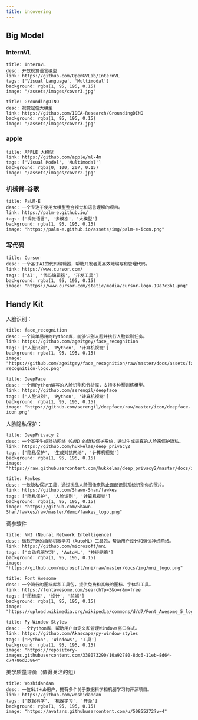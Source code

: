 ```yaml
---
title: Uncovering
---
```

<!-- markdownlint-disable MD033 -->

<script setup>
import MyBookmark from "@MyBookmark";
</script>

## Big Model

### InternVL

```component MyBookmark
title: InternVL
desc: 开放视觉语言模型
link: https://github.com/OpenGVLab/InternVL
tags: ['Visual Language', 'Multimodal']
background: rgba(1, 95, 195, 0.15)
image: "/assets/images/cover3.jpg"
```

```component MyBookmark
title: GroundingDINO
desc: 视觉定位大模型
link: https://github.com/IDEA-Research/GroundingDINO
background: rgba(1, 95, 195, 0.15)
image: "/assets/images/cover3.jpg"
```

### apple

```component MyBookmark
title: APPLE 大模型
link: https://github.com/apple/ml-4m
tags: ['Visual Model', 'Multimodal']
background: rgba(0, 100, 207, 0.15)
image: "/assets/images/cover2.jpg"
```

<!-- ```component MyBookmark
title: APPLE 大模型
desc: Road-scenes Anomaly Detection
link: https://github.com/apple/ml-4m
tags: ['Big Model', 'Multimodal', 'Visual']
background: rgba(1, 95, 195, 0.15)
image: "/assets/images/cover3.jpg"
``` -->

### 机械臂-谷歌

```component MyBookmark
title: PaLM-E
desc: 一个专注于使用大模型整合视觉和语言理解的项目。
link: https://palm-e.github.io/
tags: ['视觉语言', '多模态', '大模型']
background: rgba(1, 95, 195, 0.15)
image: "https://palm-e.github.io/assets/img/palm-e-icon.png"
```

### 写代码

```component MyBookmark
title: Cursor
desc: 一个基于AI的代码编辑器，帮助开发者更高效地编写和管理代码。
link: https://www.cursor.com/
tags: ['AI', '代码编辑器', '开发工具']
background: rgba(1, 95, 195, 0.15)
image: "https://www.cursor.com/static/media/cursor-logo.19a7c3b1.png"
```

## Handy Kit

人脸识别：

```component MyBookmark
title: face_recognition
desc: 一个简单易用的Python库，能够识别人脸并执行人脸识别任务。
link: https://github.com/ageitgey/face_recognition
tags: ['人脸识别', 'Python', '计算机视觉']
background: rgba(1, 95, 195, 0.15)
image: "https://github.com/ageitgey/face_recognition/raw/master/docs/assets/face-recognition-logo.png"
```

```component MyBookmark
title: DeepFace
desc: 一个用Python编写的人脸识别和分析库，支持多种预训练模型。
link: https://github.com/serengil/deepface
tags: ['人脸识别', 'Python', '计算机视觉']
background: rgba(1, 95, 195, 0.15)
image: "https://github.com/serengil/deepface/raw/master/icon/deepface-icon.png"
```


人脸隐私保护：

```component MyBookmark
title: DeepPrivacy 2
desc: 一个基于生成对抗网络（GAN）的隐私保护系统，通过生成逼真的人脸来保护隐私。
link: https://github.com/hukkelas/deep_privacy2
tags: ['隐私保护', '生成对抗网络', '计算机视觉']
background: rgba(1, 95, 195, 0.15)
image: "https://raw.githubusercontent.com/hukkelas/deep_privacy2/master/docs/images/logo.png"
```

```component MyBookmark
title: Fawkes
desc: 一款隐私保护工具，通过扰乱人脸图像来防止面部识别系统识别你的照片。
link: https://github.com/Shawn-Shan/fawkes
tags: ['隐私保护', '人脸识别', '计算机视觉']
background: rgba(1, 95, 195, 0.15)
image: "https://github.com/Shawn-Shan/fawkes/raw/master/demo/fawkes_logo.png"
```


调参软件

```component MyBookmark
title: NNI (Neural Network Intelligence)
desc: 微软开源的自动机器学习（AutoML）工具包，帮助用户设计和调优神经网络。
link: https://github.com/microsoft/nni
tags: ['自动机器学习', 'AutoML', '神经网络']
background: rgba(1, 95, 195, 0.15)
image: "https://github.com/microsoft/nni/raw/master/docs/img/nni_logo.png"
```


```component MyBookmark
title: Font Awesome
desc: 一个流行的图标库和工具包，提供免费和高级的图标、字体和工具。
link: https://fontawesome.com/search?p=3&o=r&m=free
tags: ['图标库', '设计', '前端']
background: rgba(1, 95, 195, 0.15)
image: "https://upload.wikimedia.org/wikipedia/commons/d/d7/Font_Awesome_5_logo.svg"
```

```component MyBookmark
title: Py-Window-Styles
desc: 一个Python库，帮助用户自定义和管理Windows窗口样式。
link: https://github.com/Akascape/py-window-styles
tags: ['Python', 'Windows', '工具']
background: rgba(1, 95, 195, 0.15)
image: "https://repository-images.githubusercontent.com/338073290/10a92780-8dc6-11eb-8d64-c74786d33864"
```


美学质量评价（值得关注的组）

```component MyBookmark
title: Woshidandan
desc: 一位GitHub用户，拥有多个关于数据科学和机器学习的开源项目。
link: https://github.com/woshidandan
tags: ['数据科学', '机器学习', '开源']
background: rgba(1, 95, 195, 0.15)
image: "https://avatars.githubusercontent.com/u/50855272?v=4"
```